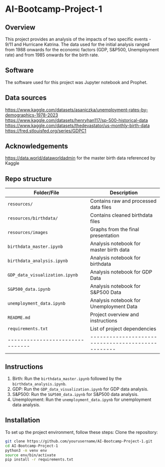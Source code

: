 # AI-Bootcamp-Project-1

## Overview
This project provides an analysis of the impacts of two specific events - 9/11 and Hurricane Katrina. The data used for the initial analysis ranged from 1988 onwards for the economic factors (GDP, S&P500, Unemployment rate) and from 1985 onwards for the birth rate. 

## Software
The software used for this project was Jupyter notebook and Prophet.

## Data sources
https://www.kaggle.com/datasets/asaniczka/unemployment-rates-by-demographics-1978-2023
https://www.kaggle.com/datasets/henryhan117/sp-500-historical-data
https://www.kaggle.com/datasets/thedevastator/us-monthly-birth-data
https://fred.stlouisfed.org/series/GDPC1 

## Acknowledgements
https://data.world/dataworldadmin for the master birth data referenced by Kaggle


## Repo structure
| Folder/File                   | Description                                      |
|-------------------------------|--------------------------------------------------|
| `resources/`                  | Contains raw and processed data files            |
| `resources/birthdata/`        | Contains cleaned birthdata files                 |
| `resources/images`            | Graphs from the final presentation               |
| `birthdata_master.ipynb`      | Analysis notebook for master birth data          |
| `birthdata_analysis.ipynb`    | Analysis notebook for birthdata                  |
| `GDP_data_visualization.ipynb`| Analysis notebook for GDP Data                   |
| `S&P500_data.ipynb`           | Analysis notebook for S&P500 Data                |
| `unemployment_data.ipynb`     | Analysis notebook for Unemployment Data          |
| `README.md`                   | Project overview and instructions                |
| `requirements.txt`            | List of project dependencies                     |
|-------------------------------|--------------------------------------------------|


## Instructions
1. Birth: Run the `birthdata_master.ipynb` followed by the `birthdata_analysis.ipynb`.
2. GDP: Run the `GDP_data_visualization.ipynb` for GDP data analysis.
3. S&P500: Run the `S&P500_data.ipynb` for S&P500 data analysis.
4. Unemployment: Run the `unemployment_data.ipynb` for unemployment data analysis.

## Installation
To set up the project environment, follow these steps:
Clone the repository:
   ```bash
   git clone https://github.com/yourusername/AI-Bootcamp-Project-1.git
   cd AI-Bootcamp-Project-1
   python3 -m venv env
   source env/bin/activate
   pip install -r requirements.txt